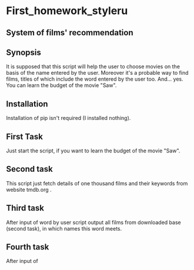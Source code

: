 # First_homework_styleru
## System of films' recommendation

## Synopsis

It is supposed that this script will help the user to choose movies on the basis of the name entered by the user. Moreover it's a  probable way to find films, titles of which include the word entered by the user too. And... yes. You can learn the budget of the movie "Saw".

## Installation

Installation of pip isn't required (I installed nothing).

## First Task

Just start the script, if you want to learn the budget of the movie "Saw".

## Second task

This script just fetch details of one thousand films and their keywords from website tmdb.org . 

## Third task

After input of word by user script output all films from downloaded base (second task), in which names this word meets.

## Fourth task

After input of 
